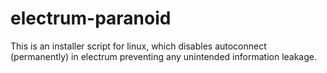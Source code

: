 # electrum-paranoid
This is an installer script for linux, which disables autoconnect (permanently) in electrum preventing any unintended information leakage.
